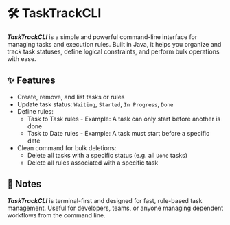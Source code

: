 # 🛠️ **TaskTrackCLI**

***TaskTrackCLI*** is a simple and powerful command-line interface for managing tasks and execution rules. Built in Java, it helps you organize and track task statuses, define logical constraints, and perform bulk operations with ease.

## ✨ Features

- Create, remove, and list tasks or rules
- Update task status: `Waiting`, `Started`, `In Progress`, `Done`
- Define rules:
    - Task to Task rules - Example: A task can only start before another is done
    - Task to Date rules - Example: A task must start before a specific date
- Clean command for bulk deletions:
    - Delete all tasks with a specific status (e.g. all `Done` tasks)
    - Delete all rules associated with a specific task

## 📌 Notes

***TaskTrackCLI*** is terminal-first and designed for fast, rule-based task management. Useful for developers, teams, or anyone managing dependent workflows from the command line.